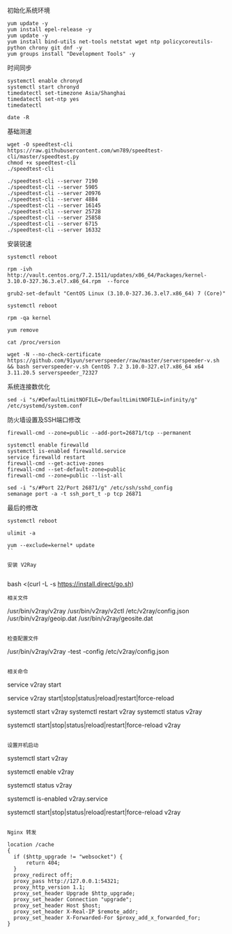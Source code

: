 初始化系统环境

```
yum update -y
yum install epel-release -y
yum update -y
yum install bind-utils net-tools netstat wget ntp policycoreutils-python chrony git dnf -y
yum groups install "Development Tools" -y
```

时间同步

```
systemctl enable chronyd
systemctl start chronyd
timedatectl set-timezone Asia/Shanghai
timedatectl set-ntp yes
timedatectl

date -R
```
基础测速

```
wget -O speedtest-cli https://raw.githubusercontent.com/wn789/speedtest-cli/master/speedtest.py
chmod +x speedtest-cli
./speedtest-cli

./speedtest-cli --server 7190
./speedtest-cli --server 5905
./speedtest-cli --server 20976
./speedtest-cli --server 4884
./speedtest-cli --server 16145
./speedtest-cli --server 25728
./speedtest-cli --server 25858
./speedtest-cli --server 6715
./speedtest-cli --server 16332
```
安装锐速

```
systemctl reboot

rpm -ivh http://vault.centos.org/7.2.1511/updates/x86_64/Packages/kernel-3.10.0-327.36.3.el7.x86_64.rpm  --force

grub2-set-default "CentOS Linux (3.10.0-327.36.3.el7.x86_64) 7 (Core)"

systemctl reboot

rpm -qa kernel

yum remove

cat /proc/version

wget -N --no-check-certificate https://github.com/91yun/serverspeeder/raw/master/serverspeeder-v.sh && bash serverspeeder-v.sh CentOS 7.2 3.10.0-327.el7.x86_64 x64 3.11.20.5 serverspeeder_72327

```
系统连接数优化

```
sed -i "s/#DefaultLimitNOFILE=/DefaultLimitNOFILE=infinity/g" /etc/systemd/system.conf
```
防火墙设置及SSH端口修改

```
firewall-cmd --zone=public --add-port=26871/tcp --permanent

systemctl enable firewalld
systemctl is-enabled firewalld.service
service firewalld restart
firewall-cmd --get-active-zones
firewall-cmd --set-default-zone=public
firewall-cmd --zone=public --list-all

sed -i "s/#Port 22/Port 26871/g" /etc/ssh/sshd_config
semanage port -a -t ssh_port_t -p tcp 26871
````
最后的修改

```
systemctl reboot

ulimit -a

yum --exclude=kernel* update
``

安装 V2Ray


```
bash <(curl -L -s https://install.direct/go.sh)
```
相关文件

```
/usr/bin/v2ray/v2ray
/usr/bin/v2ray/v2ctl
/etc/v2ray/config.json
/usr/bin/v2ray/geoip.dat
/usr/bin/v2ray/geosite.dat
```

检查配置文件

```
/usr/bin/v2ray/v2ray -test -config /etc/v2ray/config.json
```

相关命令

```
service v2ray start

service v2ray start|stop|status|reload|restart|force-reload


systemctl start v2ray
systemctl restart v2ray
systemctl status v2ray


systemctl start|stop|status|reload|restart|force-reload v2ray
```

设置开机启动
```
systemctl start v2ray

systemctl enable v2ray

systemctl status v2ray

systemctl is-enabled v2ray.service

systemctl start|stop|status|reload|restart|force-reload v2ray
```

Nginx 转发
```

    location /cache
    {
      if ($http_upgrade != "websocket") {
          return 404;
      }
      proxy_redirect off;
      proxy_pass http://127.0.0.1:54321;
      proxy_http_version 1.1;
      proxy_set_header Upgrade $http_upgrade;
      proxy_set_header Connection "upgrade";
      proxy_set_header Host $host;
      proxy_set_header X-Real-IP $remote_addr;
      proxy_set_header X-Forwarded-For $proxy_add_x_forwarded_for;
    }
    
```
